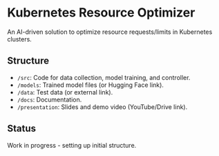 # Kubernetes Resource Optimizer
An AI-driven solution to optimize resource requests/limits in Kubernetes clusters.

## Structure
- `/src`: Code for data collection, model training, and controller.
- `/models`: Trained model files (or Hugging Face link).
- `/data`: Test data (or external link).
- `/docs`: Documentation.
- `/presentation`: Slides and demo video (YouTube/Drive link).

## Status
Work in progress - setting up initial structure.